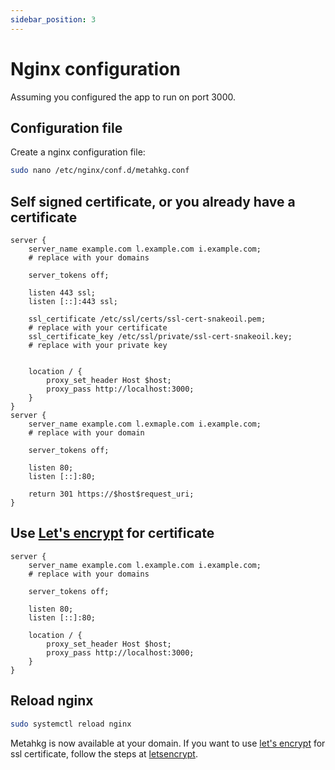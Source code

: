 ```yaml
---
sidebar_position: 3
---
```


# Nginx configuration

Assuming you configured the app to run on port 3000.

## Configuration file

Create a nginx configuration file:

```bash
sudo nano /etc/nginx/conf.d/metahkg.conf
```

## Self signed certificate, or you already have a certificate

```nginx title=/etc/nginx/conf.d/metahkg.conf
server {
    server_name example.com l.example.com i.example.com;
    # replace with your domains

    server_tokens off;

    listen 443 ssl;
    listen [::]:443 ssl;

    ssl_certificate /etc/ssl/certs/ssl-cert-snakeoil.pem;
    # replace with your certificate
    ssl_certificate_key /etc/ssl/private/ssl-cert-snakeoil.key;
    # replace with your private key


    location / {
        proxy_set_header Host $host;
        proxy_pass http://localhost:3000;
    }
}
server {
    server_name example.com l.exmaple.com i.example.com;
    # replace with your domain

    server_tokens off;

    listen 80;
    listen [::]:80;

    return 301 https://$host$request_uri;
}
```

## Use [Let's encrypt](https://letsencrypt.org) for certificate

```nginx title=/etc/nginx/conf.d/metahkg.conf
server {
    server_name example.com l.example.com i.example.com;
    # replace with your domains

    server_tokens off;

    listen 80;
    listen [::]:80;

    location / {
        proxy_set_header Host $host;
        proxy_pass http://localhost:3000;
    }
}
```

## Reload nginx

```bash
sudo systemctl reload nginx
```

Metahkg is now available at your domain.
If you want to use [let's encrypt](https://letsencrypt.org) for ssl certificate, follow the steps at [letsencrypt](./letsencrypt).
